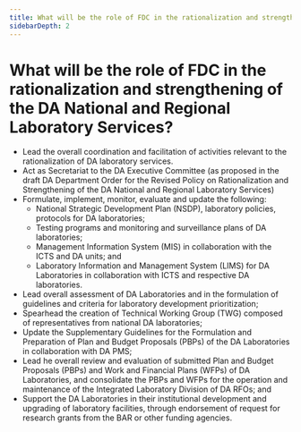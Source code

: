 ```yaml
---
title: What will be the role of FDC in the rationalization and strengthening of the DA National and Regional Laboratory Services?
sidebarDepth: 2
---
```


# What will be the role of FDC in the rationalization and strengthening of the DA National and Regional Laboratory Services?


 - Lead the overall coordination and facilitation of activities  relevant to the rationalization of DA laboratory services.
 - Act as Secretariat to the DA Executive Committee (as proposed in the draft DA Department Order for the Revised  Policy on Rationalization and Strengthening of the DA  National and Regional Laboratory Services)
 - Formulate, implement, monitor,  evaluate and update the following: 
     - National Strategic Development Plan (NSDP), laboratory  policies, protocols for DA laboratories;
     - Testing programs and monitoring and surveillance  plans of DA laboratories;
     - Management Information System (MIS) in collaboration  with the ICTS and DA units; and
     - Laboratory Information and Management System  (LIMS) for DA Laboratories in collaboration with ICTS  and respective DA laboratories.
 - Lead overall assessment of DA Laboratories and in the  formulation of guidelines and criteria for laboratory  development prioritization;
 - Spearhead the creation of Technical  Working Group (TWG) composed of representatives from  national DA laboratories;
 - Update the Supplementary Guidelines for the Formulation  and Preparation of Plan and Budget Proposals (PBPs) of the  DA Laboratories in collaboration with DA PMS;
 - Lead he overall review and evaluation of submitted Plan  and Budget Proposals (PBPs) and Work and Financial Plans  (WFPs) of DA Laboratories, and consolidate the PBPs and  WFPs for the operation and maintenance of the Integrated  Laboratory Division of DA RFOs; and
 - Support the DA Laboratories in their institutional  development and upgrading of laboratory facilities, through  endorsement of request for research grants from the BAR or other funding agencies.
